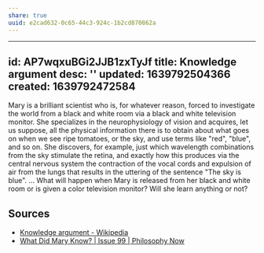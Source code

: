 ```yaml
---
share: true
uuid: e2cad632-0c65-44c3-924c-1b2cd870862a
---
```

---
id: AP7wqxuBGi2JJB1zxTyJf
title: Knowledge argument
desc: ''
updated: 1639792504366
created: 1639792472584
---

Mary is a brilliant scientist who is, for whatever reason, forced to investigate the world from a black and white room via a black and white television monitor. She specializes in the neurophysiology of vision and acquires, let us suppose, all the physical information there is to obtain about what goes on when we see ripe tomatoes, or the sky, and use terms like "red", "blue", and so on. She discovers, for example, just which wavelength combinations from the sky stimulate the retina, and exactly how this produces via the central nervous system the contraction of the vocal cords and expulsion of air from the lungs that results in the uttering of the sentence "The sky is blue". ... What will happen when Mary is released from her black and white room or is given a color television monitor? Will she learn anything or not?

## Sources

* [Knowledge argument - Wikipedia](https://en.wikipedia.org/wiki/Knowledge_argument)
* [What Did Mary Know? | Issue 99 | Philosophy Now](https://philosophynow.org/issues/99/What_Did_Mary_Know)
